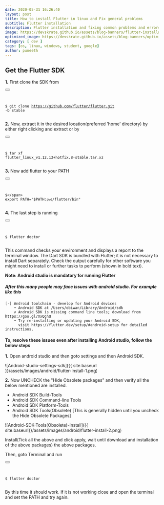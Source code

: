 ```yaml
---
date: 2020-05-31 16:26:40
layout: post
title: How to install Flutter in linux and Fix general problems
subtitle: Flutter installation
description: Flutter installation and fixing common problems and errors
image: https://devskrate.github.io/assets/blog-banners/flutter-installation-linux.jpg
optimized_image: https://devskrate.github.io/assets/blog-banners/optimized/flutter-installation-linux-opt.jpg
category: [ dev ]
tags: [os, linux, windows, student, google]
author: puneeth
---
```


## Get the Flutter SDK

**1.** First clone the SDK from
<div class="highlight highlighter-rouge">
<div class="code-excerpt__code "><button class="code-excerpt__copy-btn btn" type="button" data-toggle="tooltip" title="" data-clipboard-text="git clone https://github.com/flutter/flutter.git -b stable" data-original-title="Copy code">  <i class="material-icons"></i></button>
<pre class="highlight">

<code><span class="gp">$</span> git clone https://github.com/flutter/flutter.git -b stable 
</code></pre>
</div>
</div>

**2.** Now, extract it in the desired location(preferred 'home' directory) by either right clicking and extract or by 
<div class="highlight highlighter-rouge">
<div class="code-excerpt__code "><button class="code-excerpt__copy-btn btn" type="button" data-toggle="tooltip" title="" data-clipboard-text="tar xf flutter_linux_v1.12.13+hotfix.8-stable.tar.xz" data-original-title="Copy code">  <i class="material-icons"></i></button>
<pre class="highlight">

<code><span class="gp">$</span> tar xf flutter_linux_v1.12.13+hotfix.8-stable.tar.xz
</code></pre>
</div>
</div>

**3.** Now add flutter to your PATH
<div class="highlight highlighter-rouge">
<div class="code-excerpt__code "><button class="code-excerpt__copy-btn btn" type="button" data-toggle="tooltip" title="" data-clipboard-text='export PATH="$PATH:`pwd`/flutter/bin"' data-original-title="Copy code">  <i class="material-icons"></i></button>
<pre class="highlight">

<code><span class="gp">$</span> export PATH="$PATH:`pwd`/flutter/bin"
</code></pre>
</div>
</div>

**4.** The last step is running
<div class="highlight highlighter-rouge">
<div class="code-excerpt__code "><button class="code-excerpt__copy-btn btn" type="button" data-toggle="tooltip" title="" data-clipboard-text="flutter doctor" data-original-title="Copy code">  <i class="material-icons"></i></button>
<pre class="highlight">

<code><span class="gp">$</span> flutter doctor
</code></pre>
</div>
</div>

This command checks your environment and displays a report to the terminal window. The Dart SDK is bundled with Flutter; it is not necessary to install Dart separately. Check the output carefully for other software you might need to install or further tasks to perform (shown in bold text).

**Note: Android studio is mandatory for running Flutter**

##### After this many people may face issues with android studio. For example like this
```
[-] Android toolchain - develop for Android devices
    • Android SDK at /Users/obiwan/Library/Android/sdk
    ✗ Android SDK is missing command line tools; download from https://goo.gl/XxQghQ
    • Try re-installing or updating your Android SDK,
      visit https://flutter.dev/setup/#android-setup for detailed instructions.
```

#### To, resolve these issues even after installing Android studio, follow the below steps

**1.** Open android studio and then goto settings and then Android SDK.

![Android-studio-settings-sdk]({{ site.baseurl }}/assets/images/android/flutter-install-1.png)

**2.** Now UNCHECK the "Hide Obsolete packages" and then verify all the below mentioned are installed.
+ Android SDK Build-Tools
+ Android SDK Command-line Tools
+ Android SDK Platform-Tools
+ Android SDK Tools(Obsolete) [This is generally hidden until you uncheck the Hide Obsolete Packages]

![Android-SDK-Tools(Obsolete)-Install]({{ site.baseurl}}/assets/images/android/flutter-install-2.png)

Install(Tick all the above and click apply, wait until download and installation of the above packages) the above packages.

Then, goto Terminal and run
<div class="highlight highlighter-rouge">
<div class="code-excerpt__code "><button class="code-excerpt__copy-btn btn" type="button" data-toggle="tooltip" title="" data-clipboard-text="flutter doctor" data-original-title="Copy code">  <i class="material-icons"></i></button>
<pre class="highlight">

<code><span class="gp">$</span> flutter doctor
</code></pre>
</div>
</div>

By this time it should work. If it is not working close and open the terminal and set the PATH and try again.
